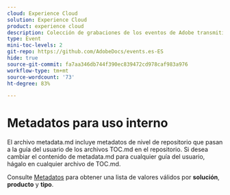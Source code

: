 ```yaml
---
cloud: Experience Cloud
solution: Experience Cloud
product: experience cloud
description: Colección de grabaciones de los eventos de Adobe transmitidos en directo.
type: Event
mini-toc-levels: 2
git-repo: https://github.com/AdobeDocs/events.es-ES
hide: true
source-git-commit: fa7aa346db744f390ec839472cd978caf983a976
workflow-type: tm+mt
source-wordcount: '73'
ht-degree: 83%

---
```



# Metadatos para uso interno

El archivo metadata.md incluye metadatos de nivel de repositorio que pasan a la guía del usuario de los archivos TOC.md en el repositorio. Si desea cambiar el contenido de metadata.md para cualquier guía del usuario, hágalo en cualquier archivo de TOC.md.

Consulte [Metadatos](https://experienceleague.adobe.com/docs/authoring-guide-exl/using/editing/user-guide-setup/metadata.html?lang=es) para obtener una lista de valores válidos por **solución**, **producto** y **tipo**.
